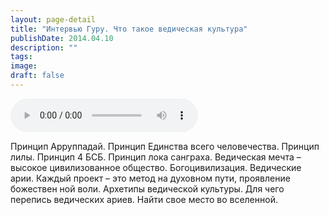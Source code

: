 ```yaml
---
layout: page-detail
title: "Интервью Гуру. Что такое ведическая культура"
publishDate: 2014.04.10
description: ""
tags:
image:
draft: false
---
```


<audio title="2014.04.10 - Интервью Гуру. Что такое ведическая культура.mp3" src="https://filer-api.advayta.org/v1.0/public/files/74590" controls=""></audio>

 Принцип Арруппадай. Принцип Единства всего человечества. Принцип лилы. Принцип 4 БСБ. Принцип лока санграха. Ведическая мечта – высокое цивилизованное общество. Богоцивилизация. Ведические арии. Каждый проект – это метод на духовном пути, проявление божествен ной воли. Архетипы ведической культуры. Для чего перепись ведических ариев. Найти свое место во вселенной. 

  
